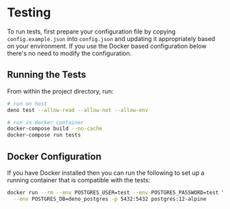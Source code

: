 # Testing

To run tests, first prepare your configuration file by copying
`config.example.json` into `config.json` and updating it appropriately based on
your environment. If you use the Docker based configuration below there's no
need to modify the configuration.

## Running the Tests

From within the project directory, run:

```sh
# run on host
deno test --allow-read --allow-net --allow-env

# run in docker container
docker-compose build --no-cache
docker-compose run tests
```

## Docker Configuration

If you have Docker installed then you can run the following to set up a running
container that is compatible with the tests:

```sh
docker run --rm --env POSTGRES_USER=test --env POSTGRES_PASSWORD=test \
  --env POSTGRES_DB=deno_postgres -p 5432:5432 postgres:12-alpine
```

